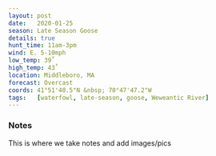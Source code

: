```yaml
---
layout: post
date:   2020-01-25
season: Late Season Goose
details: true
hunt_time: 11am-3pm
wind: E. 5-10mph
low_temp: 39˚
high_temp: 43˚
location: Middleboro, MA
forecast: Overcast
coords: 41°51'40.5"N &nbsp; 70°47'47.2"W
tags:   [waterfowl, late-season, goose, Weweantic River]
---
```


### Notes

This is where we take notes and add images/pics
